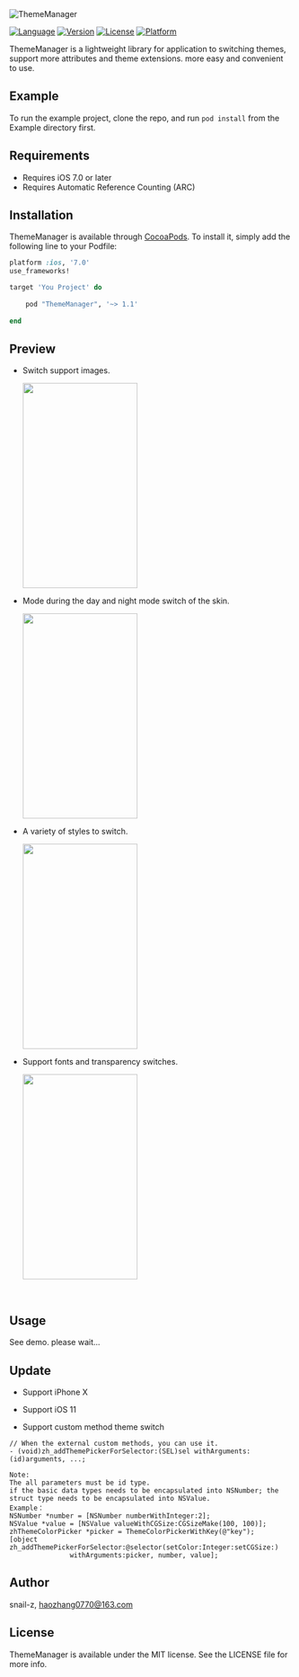   <img src="http://oqebi7u13.bkt.clouddn.com/ThemeManager.png" alt="ThemeManager" title="ThemeManager">

[![Language](https://img.shields.io/badge/Language-%20Objective--C%20-orange.svg)](https://travis-ci.org/snail-z/ThemeManager)
[![Version](https://img.shields.io/badge/pod-v1.1.2-brightgreen.svg)](http://cocoapods.org/pods/ThemeManager)
[![License](https://img.shields.io/badge/license-MIT-blue.svg)](http://cocoapods.org/pods/ThemeManager)
[![Platform](https://img.shields.io/badge/platform-%20iOS7.0+%20-lightgrey.svg)](http://cocoapods.org/pods/ThemeManager)

ThemeManager is a lightweight  library for application to switching themes, support more attributes and theme extensions. more easy and convenient to use.



## Example

To run the example project, clone the repo, and run `pod install` from the Example directory first.

## Requirements

- Requires iOS 7.0 or later
- Requires Automatic Reference Counting (ARC)

## Installation

ThemeManager is available through [CocoaPods](http://cocoapods.org). To install
it, simply add the following line to your Podfile:

```ruby
platform :ios, '7.0'
use_frameworks!

target 'You Project' do
    
	pod "ThemeManager", '~> 1.1'
    
end
```

## Preview 

- Switch support images.

  <img src="http://oqebi7u13.bkt.clouddn.com/preview1.gif" width="204px" height="365px">


- Mode during the day and night mode switch of the skin.

  <img src="http://oqebi7u13.bkt.clouddn.com/preview2.gif" width="204px" height="365px">



- A variety of styles to switch.

  <img src="http://oqebi7u13.bkt.clouddn.com/preview3.gif" width="204px" height="365px">

- Support fonts and transparency switches.

  <img src="http://oqebi7u13.bkt.clouddn.com/preview4.gif" width="204px" height="365px">

  ​
## Usage

See demo. please wait...



## Update

- Support iPhone X

- Support iOS 11

- Support custom method theme switch

```objc
// When the external custom methods, you can use it.
- (void)zh_addThemePickerForSelector:(SEL)sel withArguments:(id)arguments, ...;

Note:
The all parameters must be id type. 
if the basic data types needs to be encapsulated into NSNumber; the struct type needs to be encapsulated into NSValue. 
Example：
NSNumber *number = [NSNumber numberWithInteger:2];
NSValue *value = [NSValue valueWithCGSize:CGSizeMake(100, 100)];
zhThemeColorPicker *picker = ThemeColorPickerWithKey(@"key");
[object zh_addThemePickerForSelector:@selector(setColor:Integer:setCGSize:)
		       withArguments:picker, number, value];
```

## Author

snail-z, haozhang0770@163.com

## License

ThemeManager is available under the MIT license. See the LICENSE file for more info.


